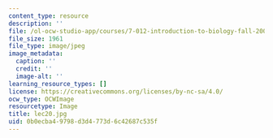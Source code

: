 ```yaml
---
content_type: resource
description: ''
file: /ol-ocw-studio-app/courses/7-012-introduction-to-biology-fall-2004/0b0ecba49798d3d4773d6c42687c535f_lec20.jpg
file_size: 1961
file_type: image/jpeg
image_metadata:
  caption: ''
  credit: ''
  image-alt: ''
learning_resource_types: []
license: https://creativecommons.org/licenses/by-nc-sa/4.0/
ocw_type: OCWImage
resourcetype: Image
title: lec20.jpg
uid: 0b0ecba4-9798-d3d4-773d-6c42687c535f
---
```

